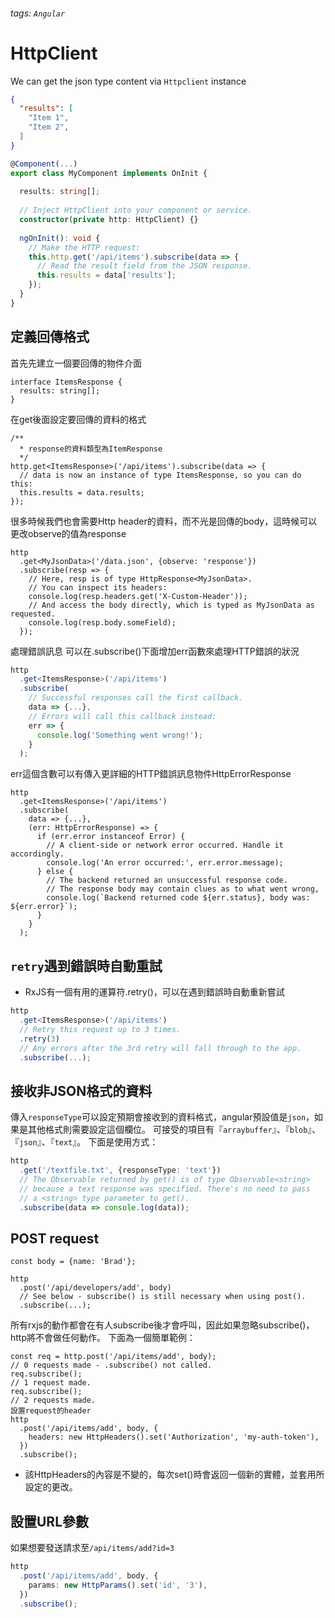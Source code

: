###### tags: `Angular`
# HttpClient

We can get the json type content via `Httpclient` instance
```json
{
  "results": [
    "Item 1",
    "Item 2",
  ]
}
```

```typescript
@Component(...)
export class MyComponent implements OnInit {
 
  results: string[];
 
  // Inject HttpClient into your component or service.
  constructor(private http: HttpClient) {}
 
  ngOnInit(): void {
    // Make the HTTP request:
    this.http.get('/api/items').subscribe(data => {
      // Read the result field from the JSON response.
      this.results = data['results'];
    });
  }
}
```


## 定義回傳格式
首先先建立一個要回傳的物件介面
```
interface ItemsResponse {
  results: string[];
}
```
在get後面設定要回傳的資料的格式
```
/**
  * response的資料類型為ItemResponse
  */
http.get<ItemsResponse>('/api/items').subscribe(data => {
  // data is now an instance of type ItemsResponse, so you can do this:
  this.results = data.results;
});
```

很多時候我們也會需要Http header的資料，而不光是回傳的body，這時候可以更改observe的值為response
```
http
  .get<MyJsonData>('/data.json', {observe: 'response'})
  .subscribe(resp => {
    // Here, resp is of type HttpResponse<MyJsonData>.
    // You can inspect its headers:
    console.log(resp.headers.get('X-Custom-Header'));
    // And access the body directly, which is typed as MyJsonData as requested.
    console.log(resp.body.someField);
  });
```
處理錯誤訊息
可以在.subscribe()下面增加err函數來處理HTTP錯誤的狀況
```typescript
http
  .get<ItemsResponse>('/api/items')
  .subscribe(
    // Successful responses call the first callback.
    data => {...},
    // Errors will call this callback instead:
    err => {
      console.log('Something went wrong!');
    }
  );
```
err這個含數可以有傳入更詳細的HTTP錯誤訊息物件HttpErrorResponse
```
http
  .get<ItemsResponse>('/api/items')
  .subscribe(
    data => {...},
    (err: HttpErrorResponse) => {
      if (err.error instanceof Error) {
        // A client-side or network error occurred. Handle it accordingly.
        console.log('An error occurred:', err.error.message);
      } else {
        // The backend returned an unsuccessful response code.
        // The response body may contain clues as to what went wrong,
        console.log(`Backend returned code ${err.status}, body was: ${err.error}`);
      }
    }
  );
```

## `retry`遇到錯誤時自動重試
- RxJS有一個有用的運算符.retry()，可以在遇到錯誤時自動重新嘗試

```typescript
http
  .get<ItemsResponse>('/api/items')
  // Retry this request up to 3 times.
  .retry(3)
  // Any errors after the 3rd retry will fall through to the app.
  .subscribe(...);
```

## 接收非JSON格式的資料
傳入`responseType`可以設定預期會接收到的資料格式，angular預設值是`json`，如果是其他格式則需要設定這個欄位。 可接受的項目有『`arraybuffer`』、『`blob`』、『`json`』、『`text`』。 下面是使用方式：

```typescript
http
  .get('/textfile.txt', {responseType: 'text'})
  // The Observable returned by get() is of type Observable<string>
  // because a text response was specified. There's no need to pass
  // a <string> type parameter to get().
  .subscribe(data => console.log(data));
```


## POST request

```
const body = {name: 'Brad'};

http
  .post('/api/developers/add', body)
  // See below - subscribe() is still necessary when using post().
  .subscribe(...);
``` 
所有rxjs的動作都會在有人subscribe後才會呼叫，因此如果忽略subscribe()，http將不會做任何動作。
下面為一個簡單範例：
```
const req = http.post('/api/items/add', body);
// 0 requests made - .subscribe() not called.
req.subscribe();
// 1 request made.
req.subscribe();
// 2 requests made.
設置request的header
http
  .post('/api/items/add', body, {
    headers: new HttpHeaders().set('Authorization', 'my-auth-token'),
  })
  .subscribe();
```
- 該HttpHeaders的內容是不變的，每次set()時會返回一個新的實體，並套用所設定的更改。

## 設置URL參數
如果想要發送請求至`/api/items/add?id=3`
```typescript
http
  .post('/api/items/add', body, {
    params: new HttpParams().set('id', '3'),
  })
  .subscribe();
```